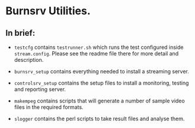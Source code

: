 # Burnsrv Utilities.

## In brief:

* `testcfg` contains `testrunner.sh` which runs the test configured inside `stream.config`. Please see the readme file there for more detail and description.

* `burnsrv_setup` contains everything needed to install a streaming server.

* `controlsrv_setup` contains the setup files to install a monitoring, testing and reporting server.

* `makempeg` contains scripts that will generate a number of sample video files in the required formats.

* `slogger` contains the perl scripts to take result files and analyse them.
